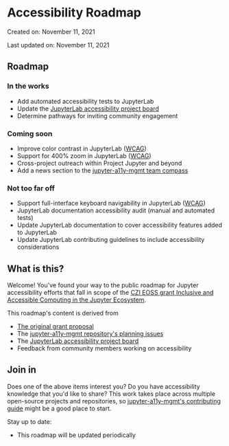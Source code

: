 # Accessibility Roadmap

Created on: November 11, 2021

Last updated on: November 11, 2021

## Roadmap

### In the works

- Add automated accessibility tests to JupyterLab
- Update the [JupyterLab accessibility project board](https://github.com/orgs/Quansight-Labs/projects/5/views/1)
- Determine pathways for inviting community engagement

### Coming soon

- Improve color contrast in JupyterLab ([WCAG](https://www.w3.org/TR/WCAG21/#contrast-minimum))
- Support for 400% zoom in JupyterLab ([WCAG](https://www.w3.org/TR/WCAG21/#reflow))
- Cross-project outreach within Project Jupyter and beyond
- Add a news section to the [jupyter-a11y-mgmt team compass](https://quansight-labs.github.io/jupyter-a11y-mgmt/readme.html)

### Not too far off

- Support full-interface keyboard navigability in JupyterLab ([WCAG](https://www.w3.org/TR/WCAG21/#keyboard-accessible))
- JupyterLab documentation accessibility audit (manual and automated tests)
- Update JupyterLab documentation to cover accessibility features added to JupyterLab
- Update JupyterLab contributing guidelines to include accessibility considerations

## What is this?

Welcome! You've found your way to the public roadmap for Jupyter accessibility efforts that fall in scope of the [CZI EOSS grant Inclusive and Accessible Computing in the Jupyter Ecosystem](https://chanzuckerberg.com/eoss/proposals/inclusive-and-accessible-scientific-computing-in-the-jupyter-ecosystem/).

This roadmap's content is derived from
- [The original grant proposal](https://github.com/jupyter/accessibility/blob/master/grant-applications/Inclusive_and_Accessible_Scientific_Computing_in_Jupyter_Ecosystem_SUBMITTED_PROPOSAL.pdf)
- The [jupyter-a11y-mgmt repository's planning issues](https://github.com/orgs/Quansight-Labs/projects/5/views/1) 
- The [JupyterLab accessibility project board](https://github.com/orgs/Quansight-Labs/projects/5/views/1)
- Feedback from community members working on accessibility

## Join in

Does one of the above items interest you? Do you have accessibility knowledge that you'd like to share? This work takes place across multiple open-source projects and repositories, so [jupyter-a11y-mgmt's contributing guide](https://github.com/Quansight-Labs/jupyter-a11y-mgmt/blob/main/CONTRIBUTING.md) might be a good place to start.

Stay up to date: 
- This roadmap will be updated periodically
